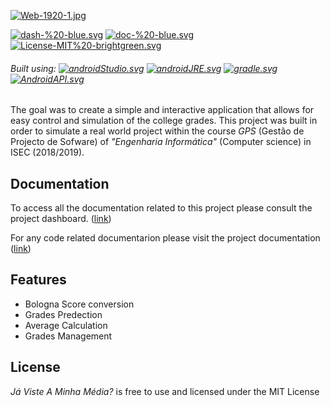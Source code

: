 [![Web-1920-1.jpg](https://i.postimg.cc/cHQyC3gY/Web-1920-1.jpg)](https://postimg.cc/cg455rc4)

[![dash-%20-blue.svg](https://img.shields.io/badge/Dashboard-%20-blue.svg)](https://sites.google.com/view/lei-gps1819-g11)
[![doc-%20-blue.svg](https://img.shields.io/badge/JavaDoc-%20-blue.svg)](https://filmaluco.github.io/J-Viste-A-Minha-M-dia-/)
[![License-MIT%20-brightgreen.svg](https://img.shields.io/badge/License-MIT%20-brightgreen.svg)](https://github.com/Filmaluco/J-Viste-A-Minha-M-dia-/blob/master/LICENSE)

###### Built using:  [![androidStudio.svg](https://img.shields.io/badge/AndroidStudio-3.2.1-orange.svg)](https://developer.android.com/studio/)  [![androidJRE.svg](https://img.shields.io/badge/JRE-1.8.0_152-orange.svg)](https://developer.android.com/studio/) [![gradle.svg](https://img.shields.io/badge/Gradle-4.6-orange.svg)](https://docs.gradle.org/4.6/release-notes.html) [![AndroidAPI.svg](https://img.shields.io/badge/API-22-orange.svg)](https://developer.android.com/about/versions/android-5.1)

The goal was to create a simple and interactive application that allows for easy control and simulation of the college grades.
This project was built in order to simulate a real world project within the course *GPS* (Gestão de Projecto de Sofware) of _"Engenharia Informática"_ (Computer science) in ISEC (2018/2019).


## Documentation

To access all the documentation related to this project please consult the project dashboard. ([link](https://sites.google.com/view/lei-gps1819-g11))

For any code related documentarion please visit the project documentation ([link](https://filmaluco.github.io/J-Viste-A-Minha-M-dia-/))

## Features
 * Bologna Score conversion
 * Grades Predection
 * Average Calculation
 * Grades Management

## License

_Já Viste A Minha Média?_ is free to use and licensed under the MIT License
